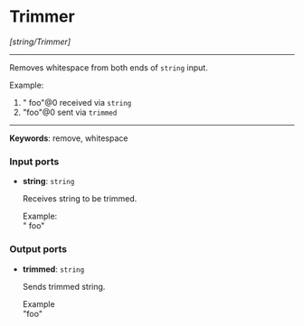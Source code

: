 # Trimmer

_[string/Trimmer]_

---

Removes whitespace from both ends of  `string` input.  
  
Example:  
1. "  foo"@0 received via `string`  
2. "foo"@0 sent via `trimmed`  

---

__Keywords__: remove, whitespace

### Input ports

* __string__: ` string `

    Receives string to be trimmed.  
      
    Example:  
    "  foo"  

### Output ports

* __trimmed__: ` string `

    Sends trimmed string.  
      
    Example  
    "foo"  

